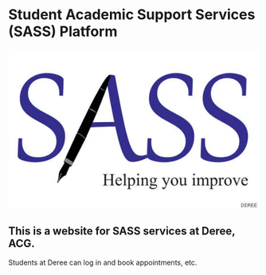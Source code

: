 # Student Academic Support Services (SASS) Platform

![SASS Logo](sass.png "SASS Logo")

## This is a website for SASS services at Deree, ACG.

Students at Deree can log in and book appointments, etc.

